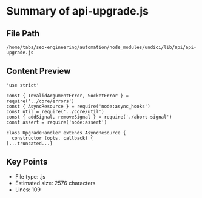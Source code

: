 # Summary of api-upgrade.js
  
## File Path
`/home/tabs/seo-engineering/automation/node_modules/undici/lib/api/api-upgrade.js`

## Content Preview
```
'use strict'

const { InvalidArgumentError, SocketError } = require('../core/errors')
const { AsyncResource } = require('node:async_hooks')
const util = require('../core/util')
const { addSignal, removeSignal } = require('./abort-signal')
const assert = require('node:assert')

class UpgradeHandler extends AsyncResource {
  constructor (opts, callback) {
[...truncated...]
```

## Key Points
- File type: .js
- Estimated size: 2576 characters
- Lines: 109
